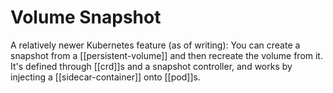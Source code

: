 # Volume Snapshot
A relatively newer Kubernetes feature (as of writing): You can create a snapshot from a [[persistent-volume]] and then recreate the volume from it. It's defined through [[crd]]s and a snapshot controller, and works by injecting a [[sidecar-container]] onto [[pod]]s.
